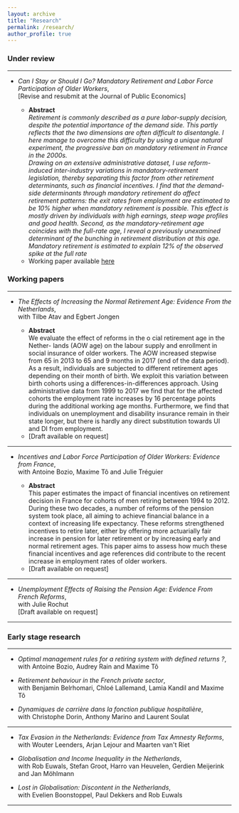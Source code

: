 ```yaml
---
layout: archive
title: "Research"
permalink: /research/
author_profile: true
---
```



### Under review


___

- *Can I Stay or Should I Go? Mandatory Retirement and Labor Force Participation of Older Workers*,  
[Revise and resubmit at the Journal of Public Economics]

    -  **Abstract**  
    _Retirement is commonly described as a pure labor-supply decision, despite the potential 
    importance of the demand side. This partly reflects that the two dimensions are often difficult 
    to disentangle. I here manage to overcome this difficulty by using  a unique natural experiment, 
    the progressive ban on mandatory retirement in France in the 2000s.  
    Drawing on an extensive administrative dataset, I use reform-induced  inter-industry variations in 
    mandatory-retirement legislation, thereby  separating this factor from other retirement determinants, 
    such as financial incentives.  I find that the demand-side determinants through mandatory retirement 
    do affect retirement patterns: the exit rates from employment are estimated to be 10% higher when mandatory 
    retirement is possible. This effect is mostly driven by individuals with high earnings, steep wage profiles 
    and good health. Second, as the mandatory-retirement age coincides with the full-rate age, I reveal a 
    previously unexamined determinant of the bunching in retirement distribution at this age. 
    Mandatory retirement is estimated to explain 12% of the observed spike at the full rate_
    - Working paper available [here](https://halshs.archives-ouvertes.fr/halshs-01521150/document)


### Working papers

___

- *The Effects of Increasing the Normal Retirement Age: Evidence From the Netherlands*,  
with Tilbe Atav and Egbert Jongen

    - **Abstract**  
    We evaluate the effect of reforms in the o cial retirement age in the Nether- lands (AOW age) on the labour
    supply and enrollment in social insurance of older workers. The AOW increased stepwise from 65 in 2013 to 65 
    and 9 months in 2017 (end of the data period). As a result, individuals are subjected to different 
    retirement ages depending on their month of birth. We exploit this variation between birth cohorts 
    using a differences-in-differences approach. Using administrative data from 1999 to 2017 we  find 
    that for the affected cohorts the employment rate increases by 16 percentage points during the additional
    working age months. Furthermore, we find that individuals on unemployment and disability insurance remain in their state longer, but there is hardly any direct substitution towards UI and DI from employment.
    - [Draft available on request]


___

- *Incentives and Labor Force Participation of Older Workers: Evidence from France*,  
with Antoine Bozio, Maxime Tô and Julie Tréguier  

    - **Abstract**  
    This paper estimates the impact of financial incentives on retirement decision in France 
    for cohorts of men retiring between 1994 to 2012. During these two decades, a number of reforms 
    of the pension system took place, all aiming to achieve financial balance in a context of 
    increasing life expectancy. These reforms strengthened incentives to retire later, either 
    by offering more actuarially fair increase in pension for later retirement or by increasing 
    early and normal retirement ages. This paper aims to assess how much these financial incentives 
    and age references did contribute to the recent increase in employment rates of older workers.
    - [Draft available on request]


___

- *Unemployment Effects of Raising the Pension Age: Evidence From French Reforms*,  
with Julie Rochut  
[Draft available on request]


___

### Early stage research

___

- *Optimal management rules for a retiring system with defined returns ?*,  
with Antoine Bozio, Audrey Rain and Maxime Tô 

- *Retirement behaviour in the French private sector*,  
with Benjamin Belrhomari, Chloé Lallemand, Lamia Kandil and Maxime Tô

- *Dynamiques de carrière dans la fonction publique hospitalière*,  
with Christophe Dorin, Anthony Marino and Laurent Soulat

___

- *Tax Evasion in the Netherlands: Evidence from Tax Amnesty Reforms*,  
with Wouter Leenders, Arjan Lejour and Maarten van't Riet

- *Globalisation and Income Inequality in the Netherlands*,  
with Rob Euwals, Stefan Groot, Harro van Heuvelen, Gerdien Meijerink and Jan Möhlmann  

- *Lost in Globalisation: Discontent in the Netherlands*,  
with Evelien Boonstoppel, Paul Dekkers and Rob Euwals

___

